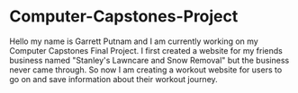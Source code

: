 # Computer-Capstones-Project
Hello my name is Garrett Putnam and I am currently working on my Computer Capstones Final Project. I first created a website for my friends business named "Stanley's Lawncare and Snow Removal" but the business never came through. So now I am creating a workout website for users to go on and save information about their workout journey.
